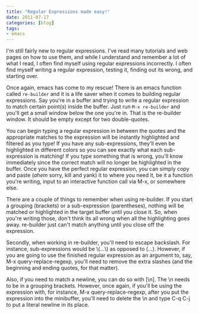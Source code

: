 ```yaml
---
title: "Regular Expressions made easy!"
date: 2011-07-17
categories: [blog]
tags:
- emacs
---
```

I'm still fairly new to regular expressions. I've read many tutorials and web pages on how to use them, and while I understand and remember a lot of what I read, I often find myself using regular expressions incorrectly. I often find myself writing a regular expression, testing it, finding out its wrong, and starting over.
<!--more-->
Once again, emacs has come to my rescue! There is an emacs function called `re-builder` and it is a life saver when it comes to building regular expressions. Say you're in a buffer and trying to write a regular expression to match certain point(s) inside the buffer. Just run `M-x re-builder` and you'll get a small window below the one you're in. That is the re-builder window. It should be empty except for two double-quotes.

You can begin typing a regular expression in between the quotes and the appropriate matches to the expression will be instantly highlighted and filtered as you type! If you have any sub-expressions, they'll even be highlighted in different colors so you can see exactly what each sub-expression is matching! If you type something that is wrong, you'll know immediately since the correct match will no longer be highlighted in the buffer. Once you have the perfect regular expression, you can simply copy and paste (*ahem* sorry, kill and yank) it to where you need it, be it a function you're writing, input to an interactive function call via M-x, or somewhere else.

There are a couple of things to remember when using re-builder. If you start a grouping (brackets) or a sub-expression (parentheses), nothing will be matched or highlighted in the target buffer until you close it. So, when you're writing those, don't think its all wrong when all the highlighting goes away. re-builder just can't match anything until you close off the expression.

Secondly, when working in re-builder, you'll need to escape backslash. For instance, sub-expressions would be \\(...\\) as opposed to \(...\). However, if you are going to use the finished regular expression as an argument to, say, M-x query-replace-regexp, you'll need to remove the extra slashes (and the beginning and ending quotes, for that matter).

Also, if you need to match a newline, you can do so with [\n]. The \n needs to be in a grouping brackets. However, once again, if you'll be using the expression with, for instance, M-x query-replace-regexp, after you put the expression into the minibuffer, you'll need to delete the \n and type C-q C-j to put a literal newline in its place.
